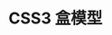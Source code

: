 <!--
 * @Author: your name
 * @Date: 2020-07-03 10:19:38
 * @LastEditTime: 2020-07-03 17:20:27
 * @LastEditors: your name
 * @Description: In User Settings Edit
 * @FilePath: /StudyNotes/Users/caoyong/Documents/github/InterviewRecord/CSS/css3盒模型.md
--> 
# CSS3 盒模型
